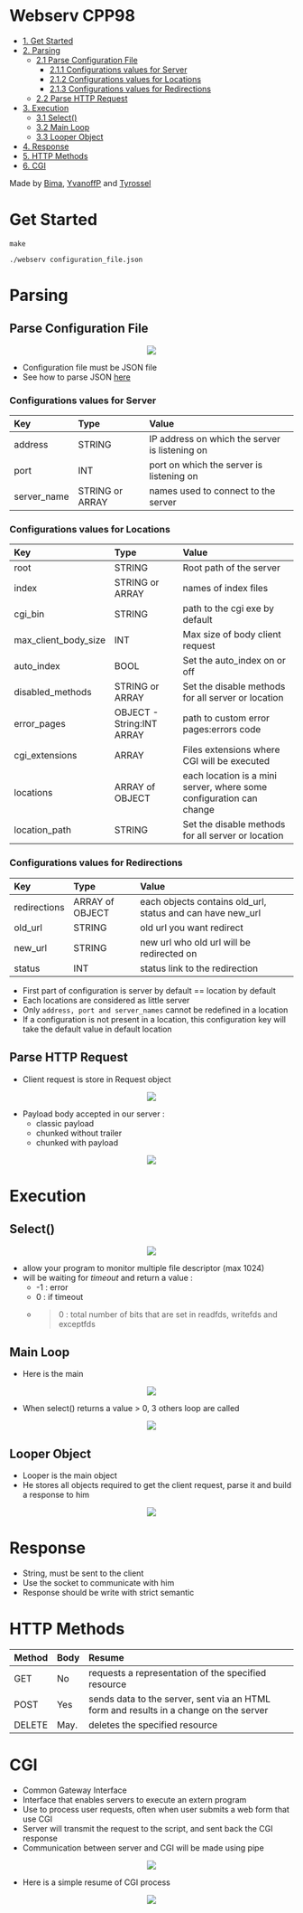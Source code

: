 # Webserv CPP98
- [1. Get Started](#get-started)
- [2. Parsing](#parsing)
  - [2.1 Parse Configuration File](#parse-configuration-file)
    - [2.1.1 Configurations values for Server](#configurations-values-for-server)
    - [2.1.2 Configurations values for Locations](#configurations-values-for-locations)
    - [2.1.3 Configurations values for Redirections](#configurations-values-for-redirections)
  - [2.2 Parse HTTP Request](#parse-http-request)
- [3. Execution](#execution)
  - [3.1 Select()](#select)
  - [3.2 Main Loop](#main-loop)
  - [3.3 Looper Object](#looper-object)
- [4. Response](#response)
- [5. HTTP Methods](#http-methods)
- [6. CGI](#cgi)

Made by [Bima](https://github.com/Bima42), [YvanoffP](https://github.com/YvanoffP) and [Tyrossel](https://github.com/tyrossel)

# Get Started
```
make
```

```
./webserv configuration_file.json
```

# Parsing
## Parse Configuration File

<p align="center">
  <img src="readme_docs/parsing_json_file.png">
</p>

- Configuration file must be JSON file
- See how to parse JSON [here](https://www.json.org/json-en.html)

### Configurations values for Server

| Key                  | Type                      | Value                                                               | 
| :--------------      |:-----------------------   |:-----------------------------------------------------------------   |
| address              | STRING                    | IP address on which the server is listening on                      | 
| port                 | INT                       | port on which the server is listening on                            |
| server_name          | STRING or ARRAY           | names used to connect to the server                                 |

### Configurations values for Locations

| Key                  | Type                      | Value                                                               | 
| :--------------      |:-----------------------   |:-----------------------------------------------------------------   |
| root                 | STRING                    | Root path of the server                                             |
| index                | STRING or ARRAY           | names of index files                                                |
| cgi_bin              | STRING                    | path to the cgi exe by default                                      |
| max_client_body_size | INT                       | Max size of body client request                                     |
| auto_index           | BOOL                      | Set the auto_index on or off                                        |
| disabled_methods     | STRING or ARRAY           | Set the disable methods for all server or location                  |
| error_pages          | OBJECT - String:INT ARRAY | path to custom error pages:errors code                              |
| cgi_extensions       | ARRAY                     | Files extensions where CGI will be executed                         |
| locations            | ARRAY of OBJECT           | each location is a mini server, where some configuration can change |
| location_path        | STRING                    | Set the disable methods for all server or location                  |

### Configurations values for Redirections

| Key                  | Type                      | Value                                                               | 
| :--------------      |:-----------------------   |:-----------------------------------------------------------------   |
| redirections         | ARRAY of OBJECT           | each objects contains old_url, status and can have new_url          |
| old_url              | STRING                    | old url you want redirect                                           |
| new_url              | STRING                    | new url who old url will be redirected on                           |
| status               | INT                       | status link to the redirection                                      |

- First part of configuration is server by default == location by default
- Each locations are considered as little server
- Only `address, port and server_names` cannot be redefined in a location
- If a configuration is not present in a location, this configuration key will take the default value in default location

## Parse HTTP Request

- Client request is store in Request object

<p align="center">
  <img src="readme_docs/parse_http_request.png">
</p>

- Payload body accepted in our server :
  - classic payload
  - chunked without trailer
  - chunked with payload

<p align="center">
  <img src="readme_docs/body_request.png">
</p>

# Execution

## Select()

<p align="center">
  <img src="readme_docs/select_prototype.png">
</p>

- allow your program to monitor multiple file descriptor (max 1024)
- will be waiting for _timeout_ and return a value :
  - -1 : error
  - 0 : if timeout
  - > 0 : total number of bits that are set in readfds, writefds and exceptfds

## Main Loop
- Here is the main

<p align="center">
  <img src="readme_docs/principale_loop_resume.png">
</p>

- When select() returns a value > 0, 3 others loop are called

<p align="center">
  <img src="readme_docs/process.png">
</p>

## Looper Object

- Looper is the main object
- He stores all objects required to get the client request, parse it and build a response to him

<p align="center">
  <img src="readme_docs/looper_object.png">
</p>


# Response
- String, must be sent to the client
- Use the socket to communicate with him
- Response should be write with strict semantic


# HTTP Methods

| Method          | Body                      | Resume                                                                                | 
| :-------------- |:-----------------------   |:------------------------------------------------------------                          |
| GET             | No                        | requests a representation of the specified resource                                   |
| POST            | Yes                       | sends data to the server, sent via an HTML form and results in a change on the server |
| DELETE          | May.                      | deletes the specified resource                                                        |

# CGI
- Common Gateway Interface
- Interface that enables servers to execute an extern program
- Use to process user requests, often when user submits a web form that use CGI
- Server will transmit the request to the script, and sent back the CGI response
- Communication between server and CGI will be made using pipe

<p align="center">
  <img src="readme_docs/pipe_for_cgi.png">
</p>

- Here is a simple resume of CGI process

<p align="center">
  <img src="readme_docs/cgi_execution.png">
</p>
